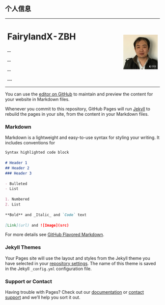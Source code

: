 ## 个人信息

<table border="0">
  <tr>
    <td width="75%">
      <h1>FairylandX-ZBH</h1>
      <p><b>...</b></p>
      <p><b>...</b></p>
      <p><b>...</b></p>
      <p><b>....</b></p>
    </td>
    <td width="25%">
      <img src="/info.png" width="100%">
    </td>
  </tr>
</table>

You can use the [editor on GitHub](https://github.com/FairylandX/FairylandX.github.io/edit/master/index.md) to maintain and preview the content for your website in Markdown files.

Whenever you commit to this repository, GitHub Pages will run [Jekyll](https://jekyllrb.com/) to rebuild the pages in your site, from the content in your Markdown files.

### Markdown

Markdown is a lightweight and easy-to-use syntax for styling your writing. It includes conventions for

```markdown
Syntax highlighted code block

# Header 1
## Header 2
### Header 3

- Bulleted
- List

1. Numbered
2. List

**Bold** and _Italic_ and `Code` text

[Link](url) and ![Image](src)
```

For more details see [GitHub Flavored Markdown](https://guides.github.com/features/mastering-markdown/).

### Jekyll Themes

Your Pages site will use the layout and styles from the Jekyll theme you have selected in your [repository settings](https://github.com/FairylandX/FairylandX.github.io/settings). The name of this theme is saved in the Jekyll `_config.yml` configuration file.

### Support or Contact

Having trouble with Pages? Check out our [documentation](https://help.github.com/categories/github-pages-basics/) or [contact support](https://github.com/contact) and we’ll help you sort it out.
